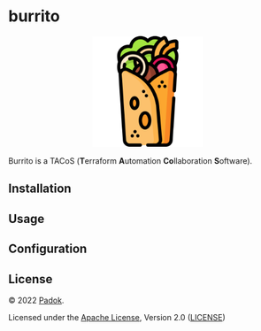 # burrito

<p align="center"><img src="./assets/icon/burrito.png" width="200px" /></p>

Burrito is a TACoS (**T**erraform **A**utomation **Co**llaboration **S**oftware).

## Installation

## Usage

## Configuration

## License

© 2022 [Padok](https://www.padok.fr/).

Licensed under the [Apache License](https://www.apache.org/licenses/LICENSE-2.0), Version 2.0 ([LICENSE](./LICENSE))
